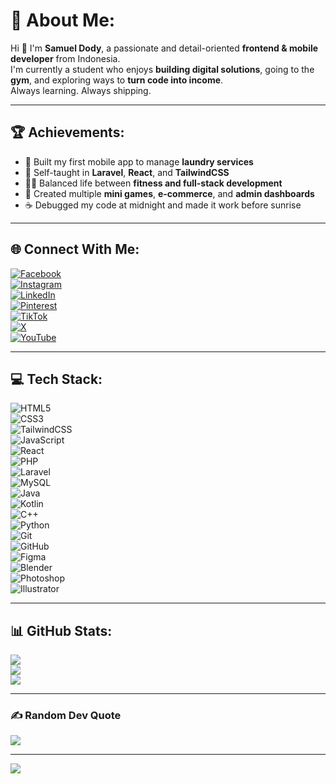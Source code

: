 # 💫 About Me:
Hi 👋 I'm **Samuel Dody**, a passionate and detail-oriented **frontend & mobile developer** from Indonesia.  
I'm currently a student who enjoys **building digital solutions**, going to the **gym**, and exploring ways to **turn code into income**.  
Always learning. Always shipping.

---

## 🏆 Achievements:
- 🧼 Built my first mobile app to manage **laundry services**
- 🧠 Self-taught in **Laravel**, **React**, and **TailwindCSS**
- 🏋️‍♂️ Balanced life between **fitness and full-stack development**
- 🚀 Created multiple **mini games**, **e-commerce**, and **admin dashboards**
- ☕ Debugged my code at midnight and made it work before sunrise

---

## 🌐 Connect With Me:
[![Facebook](https://img.shields.io/badge/Facebook-%231877F2.svg?logo=Facebook&logoColor=white)](https://www.facebook.com/profile.php?id=100092390631784)  
[![Instagram](https://img.shields.io/badge/Instagram-%23E4405F.svg?logo=Instagram&logoColor=white)](https://www.instagram.com/sammdo.p/)  
[![LinkedIn](https://img.shields.io/badge/LinkedIn-%230077B5.svg?logo=linkedin&logoColor=white)](https://www.linkedin.com/in/samuel-dody-34b3a22b8/)  
[![Pinterest](https://img.shields.io/badge/Pinterest-%23E60023.svg?logo=Pinterest&logoColor=white)](https://www.pinterest.com/phantom72008)  
[![TikTok](https://img.shields.io/badge/TikTok-%23000000.svg?logo=TikTok&logoColor=white)](https://tiktok.com/@sammdoo_)  
[![X](https://img.shields.io/badge/X-black.svg?logo=X&logoColor=white)](https://x.com/DaniGGerman134)  
[![YouTube](https://img.shields.io/badge/YouTube-%23FF0000.svg?logo=YouTube&logoColor=white)](https://youtube.com/@sammpurnm)  

---

## 💻 Tech Stack:
![HTML5](https://img.shields.io/badge/html5-%23E34F26.svg?style=for-the-badge&logo=html5&logoColor=white)  
![CSS3](https://img.shields.io/badge/css3-%231572B6.svg?style=for-the-badge&logo=css3&logoColor=white)  
![TailwindCSS](https://img.shields.io/badge/tailwindcss-%2338B2AC.svg?style=for-the-badge&logo=tailwind-css&logoColor=white)  
![JavaScript](https://img.shields.io/badge/javascript-%23323330.svg?style=for-the-badge&logo=javascript&logoColor=%23F7DF1E)  
![React](https://img.shields.io/badge/react-%2320232a.svg?style=for-the-badge&logo=react&logoColor=%2361DAFB)  
![PHP](https://img.shields.io/badge/php-%23777BB4.svg?style=for-the-badge&logo=php&logoColor=white)  
![Laravel](https://img.shields.io/badge/laravel-%23FF2D20.svg?style=for-the-badge&logo=laravel&logoColor=white)  
![MySQL](https://img.shields.io/badge/mysql-4479A1.svg?style=for-the-badge&logo=mysql&logoColor=white)  
![Java](https://img.shields.io/badge/java-%23ED8B00.svg?style=for-the-badge&logo=java&logoColor=white)  
![Kotlin](https://img.shields.io/badge/kotlin-%237F52FF.svg?style=for-the-badge&logo=kotlin&logoColor=white)  
![C++](https://img.shields.io/badge/c++-%2300599C.svg?style=for-the-badge&logo=c%2B%2B&logoColor=white)  
![Python](https://img.shields.io/badge/python-3670A0?style=for-the-badge&logo=python&logoColor=ffdd54)  
![Git](https://img.shields.io/badge/git-%23F05033.svg?style=for-the-badge&logo=git&logoColor=white)  
![GitHub](https://img.shields.io/badge/github-%23121011.svg?style=for-the-badge&logo=github&logoColor=white)  
![Figma](https://img.shields.io/badge/figma-%23F24E1E.svg?style=for-the-badge&logo=figma&logoColor=white)  
![Blender](https://img.shields.io/badge/blender-%23F5792A.svg?style=for-the-badge&logo=blender&logoColor=white)  
![Photoshop](https://img.shields.io/badge/adobe%20photoshop-%2331A8FF.svg?style=for-the-badge&logo=adobe%20photoshop&logoColor=white)  
![Illustrator](https://img.shields.io/badge/adobe%20illustrator-%23FF9A00.svg?style=for-the-badge&logo=adobe%20illustrator&logoColor=white)

---

## 📊 GitHub Stats:
![](https://github-readme-stats.vercel.app/api?username=sammdodev&theme=merko&hide_border=false)<br/>
![](https://github-readme-streak-stats.herokuapp.com/?user=sammdodev&theme=merko&hide_border=false)<br/>
![](https://github-readme-stats.vercel.app/api/top-langs/?username=sammdodev&theme=merko&hide_border=false&layout=compact)

---

### ✍️ Random Dev Quote
![](https://quotes-github-readme.vercel.app/api?type=horizontal&theme=tokyonight)

---

[![](https://visitcount.itsvg.in/api?id=sammdodev&icon=8&color=3)](https://visitcount.itsvg.in)
